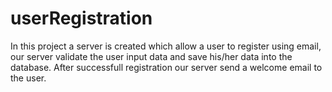 # userRegistration

In this project a server is created which allow a user to register using email, our server validate the user input data and save his/her data into the database.
After successfull registration our server send a welcome email to the user.
